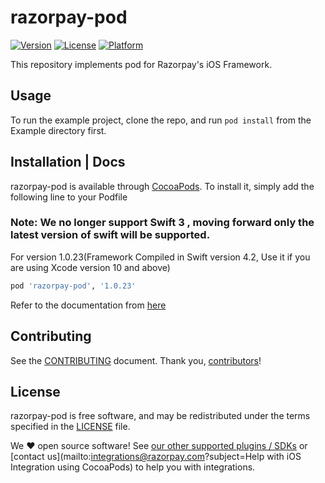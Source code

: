 # razorpay-pod

[![Version](https://img.shields.io/cocoapods/v/razorpay-pod.svg?style=flat)](http://cocoapods.org/pods/razorpay-pod)
[![License](https://img.shields.io/cocoapods/l/razorpay-pod.svg?style=flat)](http://cocoapods.org/pods/razorpay-pod)
[![Platform](https://img.shields.io/cocoapods/p/razorpay-pod.svg?style=flat)](http://cocoapods.org/pods/razorpay-pod)

This repository implements pod for Razorpay's iOS Framework.

## Usage

To run the example project, clone the repo, and run `pod install` from the Example directory first.

## Installation | Docs

razorpay-pod is available through [CocoaPods]. To install
it, simply add the following line to your Podfile

### Note: We no longer support Swift 3 , moving forward only the latest version of swift will be supported.

For version 1.0.23(Framework Compiled in Swift version 4.2, Use it if you are using Xcode version 10 and above)

```ruby
pod 'razorpay-pod', '1.0.23'
```


Refer to the documentation from [here](https://razorpay.com/docs/ios/) 

## Contributing

See the [CONTRIBUTING] document.
Thank you, [contributors]!

## License

razorpay-pod  is free software, and may be redistributed
under the terms specified in the [LICENSE] file.

We :heart: open source software!
See [our other supported plugins / SDKs]
or [contact us](mailto:integrations@razorpay.com?subject=Help with iOS Integration using CocoaPods) to help you with integrations.

  [CocoaPods]: http://cocoapods.org
  [razorpay.com/mobile]: https://razorpay.com/mobile
  [CONTRIBUTING]: CONTRIBUTING.md
  [contributors]: https://github.com/razorpay/razorpay-pod/graphs/contributors
  [LICENSE]: /LICENSE
  [our other supported plugins / SDKs]: https://razorpay.com/integrations "List of our supported integrations"
